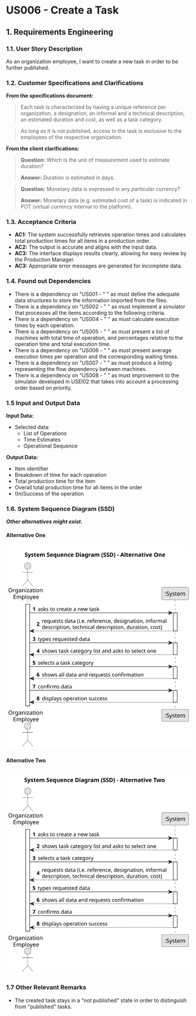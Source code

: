 # US006 - Create a Task 


## 1. Requirements Engineering

### 1.1. User Story Description

As an organization employee, I want to create a new task in order to be further published.

### 1.2. Customer Specifications and Clarifications 

**From the specifications document:**

>	Each task is characterized by having a unique reference per organization, a designation, an informal and a technical description, an estimated duration and cost, as well as a task category. 

>	As long as it is not published, access to the task is exclusive to the employees of the respective organization. 

**From the client clarifications:**

> **Question:** Which is the unit of measurement used to estimate duration?
>
> **Answer:** Duration is estimated in days.

> **Question:** Monetary data is expressed in any particular currency?
>
> **Answer:** Monetary data (e.g. estimated cost of a task) is indicated in POT (virtual currency internal to the platform).

### 1.3. Acceptance Criteria

* **AC1:** The system successfully retrieves operation times and calculates total production times for all items in a production order.
* **AC2:** The output is accurate and aligns with the input data.
* **AC3:** The interface displays results clearly, allowing for easy review by the Production Manager.
* **AC3:** Appropriate error messages are generated for incomplete data.

### 1.4. Found out Dependencies

* There is a dependency on "US001 - "  " as must define the adequate data structures to store the information imported from the files.
* There is a dependency on "US002 - "  " as must implement a simulator that processes all the items according to the following criteria.
* There is a dependency on "US004 - "  " as must calculate execution times by each operation. 
* There is a dependency on "US005 - "  " as must present a list of machines with total time of operation, and percentages relative to the operation time and total execution time.
* There is a dependency on "US006 - "  " as must present average execution times per operation and the corresponding waiting times.
* There is a dependency on "US007 - "  " as must produce a listing representing the flow dependency between machines.
* There is a dependency on "US008 - "  " as must improvement to the simulator developed in USEI02 that takes into account a processing order based on priority.

### 1.5 Input and Output Data

**Input Data:**

* Selected data:
    * List of Operations
    * Time Estimates 
    * Operational Sequence
	
**Output Data:**
* Item identifier
* Breakdown of time for each operation
* Total production time for the item
* Overall total production time for all items in the order
* (In)Success of the operation

### 1.6. System Sequence Diagram (SSD)

**_Other alternatives might exist._**

#### Alternative One

![System Sequence Diagram - Alternative One](svg/us006-system-sequence-diagram-alternative-one.svg)

#### Alternative Two

![System Sequence Diagram - Alternative Two](svg/us006-system-sequence-diagram-alternative-two.svg)

### 1.7 Other Relevant Remarks

* The created task stays in a "not published" state in order to distinguish from "published" tasks.